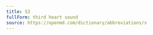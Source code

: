 ```yaml
---
title: S3
fullForm: third heart sound
source: https://openmd.com/dictionary/abbreviations/s
---
```

